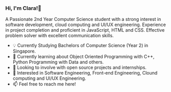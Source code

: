 ### Hi, I'm Clara!👋

A Passionate 2nd Year Computer Science student with a strong interest in software development, cloud computing and UI/UX engineering. Experience in project completion and proficient in JavaScript, HTML and CSS. Effective problem solver with excellent communication skills. 

- 💡 Currently Studying Bachelors of Computer Science (Year 2) in Singapore.
- 🌱 Currently learning about Object Oriented Programming with C++, Python Programming with Data and others.
- 👀 Looking to involve with open source projects and internships.
- 💼 Interested in Software Engineering, Front-end Engineering, Clound computing and UI/UX Engineering.
- 📫 Feel free to reach me here!


<!---
Claratxy/Claratxy is a ✨ special ✨ repository because its `README.md` (this file) appears on your GitHub profile.
You can click the Preview link to take a look at your changes.
--->
